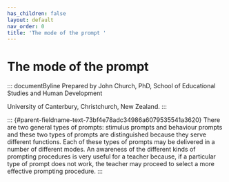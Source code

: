```yaml
---
has_children: false
layout: default
nav_order: 0
title: 'The mode of the prompt '
---
```

# The mode of the prompt 


::: documentByline
Prepared by John Church, PhD, School of Educational Studies and Human
Development

University of Canterbury, Christchurch, New Zealand.
:::

::: {#parent-fieldname-text-73bf4e78adc34986a6079535541a3620}
There are two general types of prompts: stimulus prompts and behaviour
prompts and these two types of prompts are distinguished because they
serve different functions. Each of these types of prompts may be
delivered in a number of different modes. An awareness of the different
kinds of prompting procedures is very useful for a teacher because, if a
particular type of prompt does not work, the teacher may proceed to
select a more effective prompting procedure.
:::
